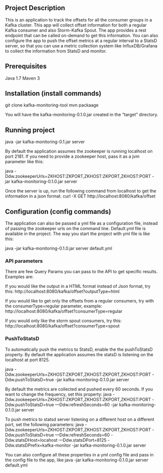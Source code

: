 ## Project Description
This is an application to track the offsets for all the consumer groups in a Kafka cluster. This app will collect offset information for both a regular Kafka consumer and also Storm-Kafka Spout. The app provides a rest endpoint that can be called on-demand to get this information. You can also configure the app to push the offset metrics at a regular interval to a StatsD server, so that you can use a metric collection system like InfluxDB/Grafana to collect the information from StatsD and monitor. 
 
## Prerequisites
Java 1.7
Maven 3

## Installation (install commands)
git clone kafka-monitoring-tool
mvn packaage

You will have the kafka-monitoring-0.1.0.jar created in the “target” directory. 

## Running project
java -jar kafka-monitoring-0.1.jar server

By default the application assumes the zookeeper is running localhost on port 2181. If you need to provide a zookeeper host, pass it as a jvm parameter like this:

java -Ddw.zookeeperUrls=ZKHOST:ZKPORT,ZKHOST:ZKPORT,ZKHOST:PORT -jar kafka-monitoring-0.1.0.jar server

Once the server is up, run the following command from localhost to get the information in a json format.
curl -X GET http://localhost:8080/kafka/offset

## Configuration (config commands)
The application can also be passed a yml file as a configuration file, instead of passing the zookeeper urls on the command line. Default.yml file is available in the project. The way you start the project with yml file is like this:

java -jar kafka-monitoring-0.1.0.jar server default.yml

### API parameters
There are few Query Params you can pass to the API to get specific results. Examples are:

If you would like the output in a HTML format instead of Json format, try this:
http://localhost:8080/kafka/offset?outputType=html

If you would like to get only the offsets from a regular consumers, try with the consumerType=regular parameter, example:
http://localhost:8080/kafka/offset?consumerType=regular

If you would only like the storm spout consumers, try this:
http://localhost:8080/kafka/offset?consumerType=spout



### PushToStatsD

To automatically push the metrics to StatsD, enable the the pushToStatsD property. By default the application assumes the statsD is listening on the localhost at port 8125. 

java  -Ddw.zookeeperUrls=ZKHOST:ZKPORT,ZKHOST:ZKPORT,ZKHOST:PORT -Ddw.pushToStatsD=true -jar kafka-monitoring-0.1.0.jar server

By default the metrics are collected and pushed every 60 seconds. If you want to change the frequency, set this property:
java  -Ddw.zookeeperUrls=ZKHOST:ZKPORT,ZKHOST:ZKPORT,ZKHOST:PORT -Ddw.pushToStatsD=true —Ddw.refreshSeconds=60 -jar kafka-monitoring-0.1.0.jar server

To push metrics to statsd server listening on a different host on a different port, set the following parameters:
java  -Ddw.zookeeperUrls=ZKHOST:ZKPORT,ZKHOST:ZKPORT,ZKHOST:PORT -Ddw.pushToStatsD=true —Ddw.refreshSeconds=60 -Ddw.statsDHost=locahost —Ddw.statsDPort=8125 -Ddw.statsDPrefix=kafka-monitor -jar kafka-monitoring-0.1.0.jar server

You can also configure all these properties in a yml config file and pass in the config file to the app, like
java -jar kafka-monitoring-0.1.0.jar server default.yml
